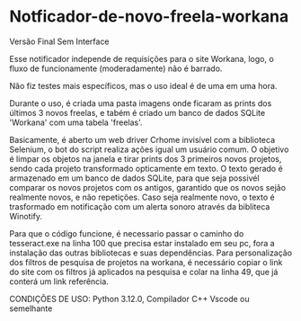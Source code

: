 # Notficador-de-novo-freela-workana
Versão Final Sem Interface

Esse notificador independe de requisições para o site Workana, logo, o fluxo de funcionamente (moderadamente) não é barrado.

Não fiz testes mais específicos, mas o uso ideal é de uma em uma hora.

Durante o uso, é criada uma pasta imagens onde ficaram as prints dos últimos 3 novos freelas, e tabém é criado um banco de dados SQLite 'Workana' com uma tabela 'freelas'.

Basicamente, é aberto um web driver Crhome invisível com a biblioteca Selenium, o bot do script realiza ações igual um usuário comum.
O objetivo é limpar os objetos na janela e tirar prints dos 3 primeiros novos projetos, sendo cada projeto transformado opticamente em texto.
O texto gerado é armazenado em um banco de dados SQLite, para que seja possivél comparar os novos projetos com os antigos, garantido que os novos sejão realmente novos, e não repetições.
Caso seja realmente novo, o texto é trasformado em notificação com um alerta sonoro através da bibliteca Winotify.

Para que o código funcione, é necessario passar o caminho do tesseract.exe na linha 100 que precisa estar instalado em seu pc, fora a instalação das outras bibliotecas e suas dependências.
Para personalização dos filtros de pesquisa de projetos na workana, é necessário copiar o link do site com os filtros já aplicados na pesquisa e colar na linha 49, que já conterá um link referência.

CONDIÇÕES DE USO:
Python 3.12.0, Compilador C++ Vscode ou semelhante
